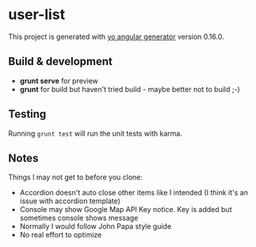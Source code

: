 # user-list

This project is generated with [yo angular generator](https://github.com/yeoman/generator-angular)
version 0.16.0.

## Build & development

- **grunt serve** for preview 
- **grunt** for build but haven't tried build - maybe better not to build ;-)

## Testing

Running `grunt test` will run the unit tests with karma.

## Notes

Things I may not get to before you clone:
- Accordion doesn't auto close other items like I intended (I think it's an issue with accordion template)
- Console may show Google Map API Key notice. Key is added but sometimes console shows message
- Normally I would follow John Papa style guide
- No real effort to optimize
